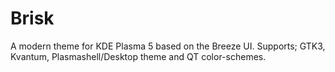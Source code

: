 # Brisk
A modern theme for KDE Plasma 5 based on the Breeze UI. Supports; GTK3, Kvantum, Plasmashell/Desktop theme and QT color-schemes.

